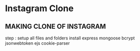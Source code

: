  # Instagram Clone


 MAKING CLONE OF INSTAGRAM 
 -------------------------

step  : setup all files and folders
        install express mongoose bcrypt jsonwebtoken ejs cookie-parser
